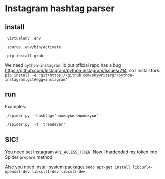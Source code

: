 # Instagram hashtag parser

## install

``` virtualenv .env```

``` source .env/bin/activate```

``` pip install grab```

We need `python-instagram` lib but official repo has a bug https://github.com/Instagram/python-instagram/issues/214, so I install fork:
```pip install -e "git+https://github.com/skywritergr/python-instagram.git#egg=instagram"```

## run

Examples:

```./spider.py --hashtag='наширукинедляскуки'```

```./spider.py  -t 'trendever'```


## SIC!
You need set Instagram `API_ACCESS_TOKEN`. Now I hardcoded my token into Spider `prepare` method.

Alse you need install system packages `sudo apt-get install libcurl4-openssl-dev libxslt1-dev libxml2-dev`
